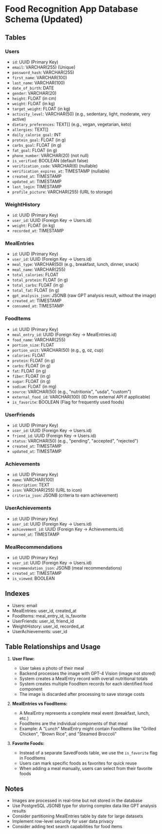# Food Recognition App Database Schema (Updated)

## Tables

### Users

- `id`: UUID (Primary Key)
- `email`: VARCHAR(255) (Unique)
- `password_hash`: VARCHAR(255)
- `first_name`: VARCHAR(100)
- `last_name`: VARCHAR(100)
- `date_of_birth`: DATE
- `gender`: VARCHAR(20)
- `height`: FLOAT (in cm)
- `weight`: FLOAT (in kg)
- `target_weight`: FLOAT (in kg)
- `activity_level`: VARCHAR(50) (e.g., sedentary, light, moderate, very active)
- `dietary_preferences`: TEXT[] (e.g., vegan, vegetarian, keto)
- `allergies`: TEXT[]
- `daily_calorie_goal`: INT
- `protein_goal`: FLOAT (in g)
- `carbs_goal`: FLOAT (in g)
- `fat_goal`: FLOAT (in g)
- `phone_number`: VARCHAR(20) (not null)
- `is_verified`: BOOLEAN (default false)
- `verification_code`: VARCHAR(6) (nullable)
- `verification_expires_at`: TIMESTAMP (nullable)
- `created_at`: TIMESTAMP
- `updated_at`: TIMESTAMP
- `last_login`: TIMESTAMP
- `profile_picture`: VARCHAR(255) (URL to storage)

### WeightHistory

- `id`: UUID (Primary Key)
- `user_id`: UUID (Foreign Key -> Users.id)
- `weight`: FLOAT (in kg)
- `recorded_at`: TIMESTAMP

### MealEntries

- `id`: UUID (Primary Key)
- `user_id`: UUID (Foreign Key -> Users.id)
- `meal_type`: VARCHAR(50) (e.g., breakfast, lunch, dinner, snack)
- `meal_name`: VARCHAR(255)
- `total_calories`: FLOAT
- `total_protein`: FLOAT (in g)
- `total_carbs`: FLOAT (in g)
- `total_fat`: FLOAT (in g)
- `gpt_analysis_json`: JSONB (raw GPT analysis result, without the image)
- `created_at`: TIMESTAMP
- `consumed_at`: TIMESTAMP

### FoodItems

- `id`: UUID (Primary Key)
- `meal_entry_id`: UUID (Foreign Key -> MealEntries.id)
- `food_name`: VARCHAR(255)
- `portion_size`: FLOAT
- `portion_unit`: VARCHAR(50) (e.g., g, oz, cup)
- `calories`: FLOAT
- `protein`: FLOAT (in g)
- `carbs`: FLOAT (in g)
- `fat`: FLOAT (in g)
- `fiber`: FLOAT (in g)
- `sugar`: FLOAT (in g)
- `sodium`: FLOAT (in mg)
- `source`: VARCHAR(50) (e.g., "nutritionix", "usda", "custom")
- `external_food_id`: VARCHAR(100) (ID from external API if applicable)
- `is_favorite`: BOOLEAN (Flag for frequently used foods)

### UserFriends

- `id`: UUID (Primary Key)
- `user_id`: UUID (Foreign Key -> Users.id)
- `friend_id`: UUID (Foreign Key -> Users.id)
- `status`: VARCHAR(50) (e.g., "pending", "accepted", "rejected")
- `created_at`: TIMESTAMP
- `updated_at`: TIMESTAMP

### Achievements

- `id`: UUID (Primary Key)
- `name`: VARCHAR(100)
- `description`: TEXT
- `icon`: VARCHAR(255) (URL to icon)
- `criteria_json`: JSONB (criteria to earn achievement)

### UserAchievements

- `id`: UUID (Primary Key)
- `user_id`: UUID (Foreign Key -> Users.id)
- `achievement_id`: UUID (Foreign Key -> Achievements.id)
- `earned_at`: TIMESTAMP

### MealRecommendations

- `id`: UUID (Primary Key)
- `user_id`: UUID (Foreign Key -> Users.id)
- `recommendation_json`: JSONB (meal recommendations)
- `created_at`: TIMESTAMP
- `is_viewed`: BOOLEAN

## Indexes

- Users: email
- MealEntries: user_id, created_at
- FoodItems: meal_entry_id, is_favorite
- UserFriends: user_id, friend_id
- WeightHistory: user_id, recorded_at
- UserAchievements: user_id

## Table Relationships and Usage

1. **User Flow:**

   - User takes a photo of their meal
   - Backend processes the image with GPT-4 Vision (image not stored)
   - System creates a MealEntry record with overall nutritional totals
   - System creates multiple FoodItem records for each identified food component
   - The image is discarded after processing to save storage costs

2. **MealEntries vs FoodItems:**

   - A MealEntry represents a complete meal event (breakfast, lunch, etc.)
   - FoodItems are the individual components of that meal
   - Example: A "Lunch" MealEntry might contain FoodItems like "Grilled Chicken", "Brown Rice", and "Steamed Broccoli"

3. **Favorite Foods:**
   - Instead of a separate SavedFoods table, we use the `is_favorite` flag in FoodItems
   - Users can mark specific foods as favorites for quick reuse
   - When adding a meal manually, users can select from their favorite foods

## Notes

- Images are processed in real-time but not stored in the database
- Use PostgreSQL JSONB type for storing complex data like GPT analysis results
- Consider partitioning MealEntries table by date for large datasets
- Implement row-level security for user data privacy
- Consider adding text search capabilities for food items
